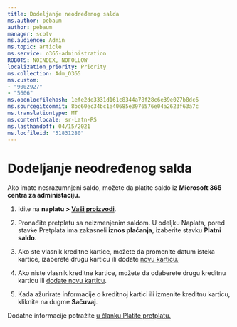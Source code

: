 ```yaml
---
title: Dodeljanje neodređenog salda
ms.author: pebaum
author: pebaum
manager: scotv
ms.audience: Admin
ms.topic: article
ms.service: o365-administration
ROBOTS: NOINDEX, NOFOLLOW
localization_priority: Priority
ms.collection: Adm_O365
ms.custom:
- "9002927"
- "5606"
ms.openlocfilehash: 1efe2de3331d161c8344a78f28c6e39e027b8dc6
ms.sourcegitcommit: 8bc60ec34bc1e40685e3976576e04a2623f63a7c
ms.translationtype: MT
ms.contentlocale: sr-Latn-RS
ms.lasthandoff: 04/15/2021
ms.locfileid: "51831280"
---
```

# <a name="settle-an-outstanding-balance"></a>Dodeljanje neodređenog salda

Ako imate nesrazumnjeni saldo, možete da platite saldo iz **Microsoft 365 centra za administaciju.**

1. Idite na **naplatu > [Vaši proizvodi](https://go.microsoft.com/fwlink/p/?linkid=842054)**.

2. Pronađite pretplatu sa neizmenjenim saldom. U odeljku Naplata, pored stavke Pretplata ima zakasneli **iznos plaćanja**, izaberite stavku **Platni saldo.**

3. Ako ste vlasnik kreditne kartice, možete da promenite datum isteka kartice, izaberete drugu karticu ili dodate [novu karticu.](https://docs.microsoft.com/microsoft-365/commerce/billing-and-payments/manage-payment-methods?view=o365-worldwide)

4. Ako niste vlasnik kreditne kartice, možete da odaberete drugu kreditnu karticu ili [dodate novu karticu](https://docs.microsoft.com/microsoft-365/commerce/billing-and-payments/manage-payment-methods?view=o365-worldwide).

5. Kada ažurirate informacije o kreditnoj kartici ili izmenite kreditnu karticu, kliknite na dugme **Sačuvaj**.

Dodatne informacije potražite [u članku Platite pretplatu.](https://docs.microsoft.com/microsoft-365/commerce/billing-and-payments/pay-for-your-subscription?view=o365-worldwide)
